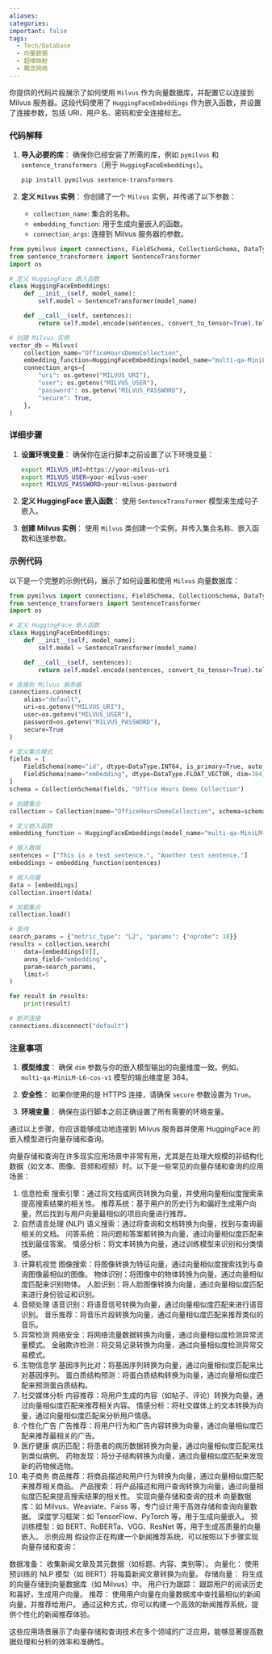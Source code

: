 ```yaml
---
aliases: 
categories: 
important: false
tags:
  - Tech/Database
  - 向量数据
  - 超维映射
  - 概念网络
---
```

你提供的代码片段展示了如何使用 `Milvus` 作为向量数据库，并配置它以连接到 Milvus 服务器。这段代码使用了 `HuggingFaceEmbeddings` 作为嵌入函数，并设置了连接参数，包括 URI、用户名、密码和安全连接标志。

### 代码解释

1. **导入必要的库**：
   确保你已经安装了所需的库，例如 `pymilvus` 和 `sentence_transformers`（用于 `HuggingFaceEmbeddings`）。

   ```bash
   pip install pymilvus sentence-transformers
   ```

2. **定义 `Milvus` 实例**：
   你创建了一个 `Milvus` 实例，并传递了以下参数：

   - `collection_name`: 集合的名称。
   - `embedding_function`: 用于生成向量嵌入的函数。
   - `connection_args`: 连接到 Milvus 服务器的参数。

```python
from pymilvus import connections, FieldSchema, CollectionSchema, DataType, Collection
from sentence_transformers import SentenceTransformer
import os

# 定义 HuggingFace 嵌入函数
class HuggingFaceEmbeddings:
    def __init__(self, model_name):
        self.model = SentenceTransformer(model_name)

    def __call__(self, sentences):
        return self.model.encode(sentences, convert_to_tensor=True).tolist()

# 创建 Milvus 实例
vector_db = Milvus(
    collection_name="OfficeHoursDemoCollection",
    embedding_function=HuggingFaceEmbeddings(model_name="multi-qa-MiniLM-L6-cos-v1"),
    connection_args={
        "uri": os.getenv("MILVUS_URI"),
        "user": os.getenv("MILVUS_USER"),
        "password": os.getenv("MILVUS_PASSWORD"),
        "secure": True,
    },
)
```

### 详细步骤

1. **设置环境变量**：
   确保你在运行脚本之前设置了以下环境变量：

   ```bash
   export MILVUS_URI=https://your-milvus-uri
   export MILVUS_USER=your-milvus-user
   export MILVUS_PASSWORD=your-milvus-password
   ```

2. **定义 HuggingFace 嵌入函数**：
   使用 `SentenceTransformer` 模型来生成句子嵌入。

3. **创建 Milvus 实例**：
   使用 `Milvus` 类创建一个实例，并传入集合名称、嵌入函数和连接参数。

### 示例代码

以下是一个完整的示例代码，展示了如何设置和使用 `Milvus` 向量数据库：

```python
from pymilvus import connections, FieldSchema, CollectionSchema, DataType, Collection
from sentence_transformers import SentenceTransformer
import os

# 定义 HuggingFace 嵌入函数
class HuggingFaceEmbeddings:
    def __init__(self, model_name):
        self.model = SentenceTransformer(model_name)

    def __call__(self, sentences):
        return self.model.encode(sentences, convert_to_tensor=True).tolist()

# 连接到 Milvus 服务器
connections.connect(
    alias="default",
    uri=os.getenv("MILVUS_URI"),
    user=os.getenv("MILVUS_USER"),
    password=os.getenv("MILVUS_PASSWORD"),
    secure=True
)

# 定义集合模式
fields = [
    FieldSchema(name="id", dtype=DataType.INT64, is_primary=True, auto_id=True),
    FieldSchema(name="embedding", dtype=DataType.FLOAT_VECTOR, dim=384)  # 根据模型调整维度
]
schema = CollectionSchema(fields, "Office Hours Demo Collection")

# 创建集合
collection = Collection(name="OfficeHoursDemoCollection", schema=schema)

# 定义嵌入函数
embedding_function = HuggingFaceEmbeddings(model_name="multi-qa-MiniLM-L6-cos-v1")

# 插入数据
sentences = ["This is a test sentence.", "Another test sentence."]
embeddings = embedding_function(sentences)

# 插入向量
data = [embeddings]
collection.insert(data)

# 加载集合
collection.load()

# 查询
search_params = {"metric_type": "L2", "params": {"nprobe": 10}}
results = collection.search(
    data=[embeddings[0]],
    anns_field="embedding",
    param=search_params,
    limit=5
)

for result in results:
    print(result)

# 断开连接
connections.disconnect("default")
```

### 注意事项

1. **模型维度**：
   确保 `dim` 参数与你的嵌入模型输出的向量维度一致。例如，`multi-qa-MiniLM-L6-cos-v1` 模型的输出维度是 384。

2. **安全性**：
   如果你使用的是 HTTPS 连接，请确保 `secure` 参数设置为 `True`。

3. **环境变量**：
   确保在运行脚本之前正确设置了所有需要的环境变量。

通过以上步骤，你应该能够成功地连接到 Milvus 服务器并使用 HuggingFace 的嵌入模型进行向量存储和查询。

向量存储和查询在许多现实应用场景中非常有用，尤其是在处理大规模的非结构化数据（如文本、图像、音频和视频）时。以下是一些常见的向量存储和查询的应用场景：

1. 信息检索
搜索引擎：通过将文档或网页转换为向量，并使用向量相似度搜索来提高搜索结果的相关性。
推荐系统：基于用户的历史行为和偏好生成用户向量，然后找到与用户向量最相似的项目向量进行推荐。
2. 自然语言处理 (NLP)
语义搜索：通过将查询和文档转换为向量，找到与查询最相关的文档。
问答系统：将问题和答案都转换为向量，通过向量相似度匹配来找到最佳答案。
情感分析：将文本转换为向量，通过训练模型来识别和分类情感。
3. 计算机视觉
图像搜索：将图像转换为特征向量，通过向量相似度搜索找到与查询图像最相似的图像。
物体识别：将图像中的物体转换为向量，通过向量相似度匹配来识别物体。
人脸识别：将人脸图像转换为向量，通过向量相似度匹配来进行身份验证和识别。
4. 音频处理
语音识别：将语音信号转换为向量，通过向量相似度匹配来进行语音识别。
音乐推荐：将音乐片段转换为向量，通过向量相似度匹配来推荐类似的音乐。
5. 异常检测
网络安全：将网络流量数据转换为向量，通过向量相似度检测异常流量模式。
金融欺诈检测：将交易记录转换为向量，通过向量相似度检测异常交易模式。
6. 生物信息学
基因序列比对：将基因序列转换为向量，通过向量相似度匹配来比对基因序列。
蛋白质结构预测：将蛋白质结构转换为向量，通过向量相似度匹配来预测蛋白质结构。
7. 社交媒体分析
内容推荐：将用户生成的内容（如帖子、评论）转换为向量，通过向量相似度匹配来推荐相关内容。
情感分析：将社交媒体上的文本转换为向量，通过向量相似度匹配来分析用户情感。
8. 个性化广告
广告推荐：将用户行为和广告内容转换为向量，通过向量相似度匹配来推荐最相关的广告。
9. 医疗健康
病历匹配：将患者的病历数据转换为向量，通过向量相似度匹配来找到类似病例。
药物发现：将分子结构转换为向量，通过向量相似度匹配来发现新的药物候选物。
10. 电子商务
商品推荐：将商品描述和用户行为转换为向量，通过向量相似度匹配来推荐相关商品。
产品搜索：将产品描述和用户查询转换为向量，通过向量相似度匹配来提高搜索结果的相关性。
实现向量存储和查询的技术
向量数据库：如 Milvus、Weaviate、Faiss 等，专门设计用于高效存储和查询向量数据。
深度学习框架：如 TensorFlow、PyTorch 等，用于生成向量嵌入。
预训练模型：如 BERT、RoBERTa、VGG、ResNet 等，用于生成高质量的向量嵌入。
示例应用
假设你正在构建一个新闻推荐系统，可以按照以下步骤实现向量存储和查询：

数据准备：
收集新闻文章及其元数据（如标题、内容、类别等）。
向量化：
使用预训练的 NLP 模型（如 BERT）将每篇新闻文章转换为向量。
存储向量：
将生成的向量存储到向量数据库（如 Milvus）中。
用户行为跟踪：
跟踪用户的阅读历史和喜好，生成用户向量。
推荐：
使用用户向量在向量数据库中查找最相似的新闻向量，并推荐给用户。
通过这种方式，你可以构建一个高效的新闻推荐系统，提供个性化的新闻推荐体验。

这些应用场景展示了向量存储和查询技术在多个领域的广泛应用，能够显著提高数据处理和分析的效率和准确性。